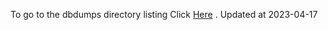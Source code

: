To go to the dbdumps directory listing Click [Here](https://ipfs.io/ipfs/bafkreid343wlaql4belbjfkljxh2hhnyukgb53er24tha53ctqlihzecgi) . Updated at 2023-04-17